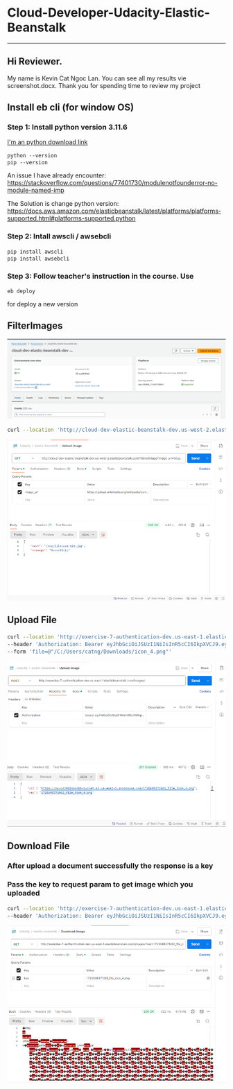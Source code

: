 # Cloud-Developer-Udacity-Elastic-Beanstalk
***

## Hi Reviewer. 
My name is Kevin Cat Ngoc Lan. 
You can see all my results vie screenshot.docx. Thank you for spending time to review my project
####
## Install eb cli (for window OS)
### Step 1: Install python version 3.11.6 

[I'm an python download link](https://www.python.org/downloads/windows/)
```shell
python --version
pip --version
```
An issue I have already encounter: https://stackoverflow.com/questions/77401730/modulenotfounderror-no-module-named-imp

The Solution is change python version: https://docs.aws.amazon.com/elasticbeanstalk/latest/platforms/platforms-supported.html#platforms-supported.python
### Step 2: Intall awscli / awsebcli 
```shell
pip install awscli
pip install awsebcli
```
### Step 3: Follow teacher's instruction in the course. Use 
```shell
eb deploy
```
for deploy a new version

## FilterImages
![About to upload](be.png)
```bash
curl --location 'http://cloud-dev-elastic-beanstalk-dev.us-west-2.elasticbeanstalk.com/filteredImage?image_url=https%3A%2F%2Fupload.wikimedia.org%2Fwikipedia%2Fcommons%2Fb%2Fbd%2FGolden_tabby_and_white_kitten_n01.jpg'
```
![About to upload](upload.png)


## Upload File


```bash
curl --location 'http://exercise-7-authentication-dev.us-east-1.elasticbeanstalk.com/images/' \
--header 'Authorization: Bearer eyJhbGciOiJSUzI1NiIsInR5cCI6IkpXVCJ9.eyJlbWFpbCI6InRlc3RAZW1haWwuY29tIiwidG9rZW5UeXBlIjoiQUNDRVNTX1RPS0VOIiwiaWF0IjoxNzI1Njk4MzU2LCJleHAiOjE3MjU2OTg3MTZ9.Byv6H9MKYhcZZrWGgYjpE78jrHXg8L6t4lZzn6MWsAAEEGA69BunZOoquJ5NJ0JreRjwYshRBgWoia0-0W4bz294yORxDvDigkc7ABeqwbUeFkdMorYVqI090hfCm9F9jSuagTq14keyFCzLn0r_31JT3XHV-v3ZD6qKsmnaD4kZNkjgFrEhi5mpWH3I2zE_ukk1x2giEEh0MdJ9VXC1JdEVmqVCHdYXbhB31zbH34iNtnjJ6g4Jt9thqFXqZk5OCZ6GKmSSa6rtHWqegNhG02kQQP2S5X3MGlCq56t3Q5YVTAdte5NkG8wgYFFX3RJXy8U8SRKOIsVGwOWyJC0_Q54mNZIJjWbCp7utX69js1Dh5aG9gXX8AEiMTohN5w2WI8Jj26LMU8X6nV7JGf6rH93Xcd439jUqmtbVXmBFuAvDBB1mT1tkd0E086jnVO6e_4zuDC9XDo3MhFahv07MmSBFZH4DpdCXftcRMVWU7L-JvOPdlTDrYriQkB5Qo7JrA8NAWhym0FAwLpIZeWin5a8EWW0TAbCWJ9Y-mgdlJ5d5XjdMV1bbHqsISl6gHdI6XEm0Rftv96Kf7N7WKCipjp1BnIfuzOgUO4H8o19ort9HvuTkJRuf4K0TA6pslxYY_rcD2lVC1WSI570ShUj9CZiDKDQ2MVObEcP7S_-r4bA' \
--form 'file=@"/C:/Users/catng/Downloads/icon_4.png"'
```
![About to upload](uploadImg.png)

## Download File
### After upload a document successfully the response is a key 
### Pass the key to request param to get image which you uploaded
```bash
curl --location 'http://exercise-7-authentication-dev.us-east-1.elasticbeanstalk.com/images/?key=1725698371061_file_icon_4.png' \
--header 'Authorization: Bearer eyJhbGciOiJSUzI1NiIsInR5cCI6IkpXVCJ9.eyJlbWFpbCI6InRlc3RAZW1haWwuY29tIiwidG9rZW5UeXBlIjoiQUNDRVNTX1RPS0VOIiwiaWF0IjoxNzI1Njk4MzU2LCJleHAiOjE3MjU2OTg3MTZ9.Byv6H9MKYhcZZrWGgYjpE78jrHXg8L6t4lZzn6MWsAAEEGA69BunZOoquJ5NJ0JreRjwYshRBgWoia0-0W4bz294yORxDvDigkc7ABeqwbUeFkdMorYVqI090hfCm9F9jSuagTq14keyFCzLn0r_31JT3XHV-v3ZD6qKsmnaD4kZNkjgFrEhi5mpWH3I2zE_ukk1x2giEEh0MdJ9VXC1JdEVmqVCHdYXbhB31zbH34iNtnjJ6g4Jt9thqFXqZk5OCZ6GKmSSa6rtHWqegNhG02kQQP2S5X3MGlCq56t3Q5YVTAdte5NkG8wgYFFX3RJXy8U8SRKOIsVGwOWyJC0_Q54mNZIJjWbCp7utX69js1Dh5aG9gXX8AEiMTohN5w2WI8Jj26LMU8X6nV7JGf6rH93Xcd439jUqmtbVXmBFuAvDBB1mT1tkd0E086jnVO6e_4zuDC9XDo3MhFahv07MmSBFZH4DpdCXftcRMVWU7L-JvOPdlTDrYriQkB5Qo7JrA8NAWhym0FAwLpIZeWin5a8EWW0TAbCWJ9Y-mgdlJ5d5XjdMV1bbHqsISl6gHdI6XEm0Rftv96Kf7N7WKCipjp1BnIfuzOgUO4H8o19ort9HvuTkJRuf4K0TA6pslxYY_rcD2lVC1WSI570ShUj9CZiDKDQ2MVObEcP7S_-r4bA'
```
![About to download](downloadImg.png)